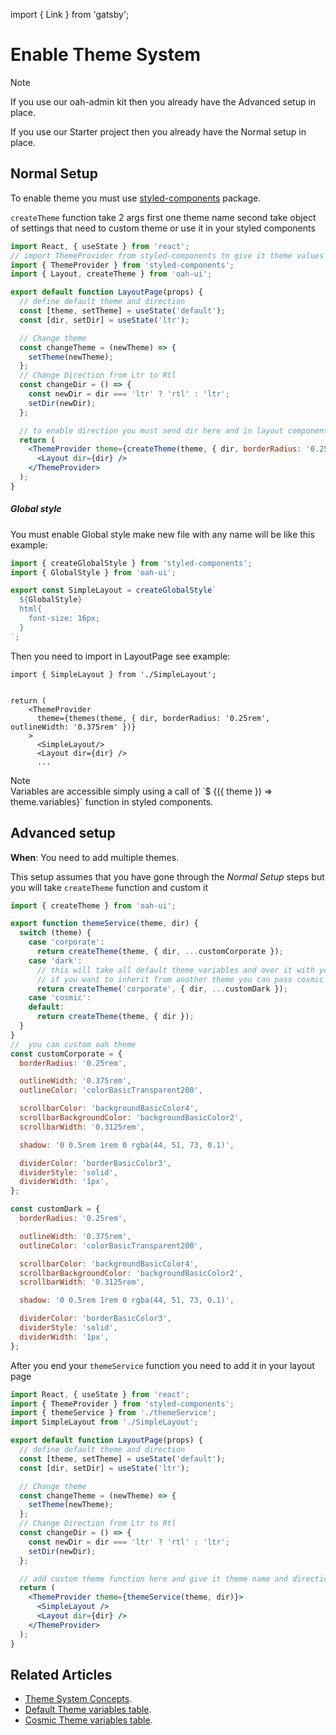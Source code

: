 import { Link } from 'gatsby';

# Enable Theme System

<div class="note note-info">
  <div class="note-title">Note</div>
  <div class="note-body">
    <p>
      If you use our
      <Link to="/guides/install-based-on-starter-kit"> oah-admin kit </Link>
      then you already have the Advanced setup in place.
    </p>
    <p>
      If you use our
      <Link to="/guides/start-new-project"> Starter project </Link>
      then you already have the Normal setup in place.
    </p>
  </div>
</div>

## Normal Setup

To enable theme you must use [styled-components](https://www.styled-components.com/docs) package.

`createTheme` function take 2 args first one theme name second take object of settings that need to custom theme or use it in your styled components

```jsx
import React, { useState } from 'react';
// import ThemeProvider from styled-components to give it theme values
import { ThemeProvider } from 'styled-components';
import { Layout, createTheme } from 'oah-ui';

export default function LayoutPage(props) {
  // define default theme and direction
  const [theme, setTheme] = useState('default');
  const [dir, setDir] = useState('ltr');

  // Change theme
  const changeTheme = (newTheme) => {
    setTheme(newTheme);
  };
  // Change Direction from Ltr to Rtl
  const changeDir = () => {
    const newDir = dir === 'ltr' ? 'rtl' : 'ltr';
    setDir(newDir);
  };

  // to enable direction you must send dir here and in layout component
  return (
    <ThemeProvider theme={createTheme(theme, { dir, borderRadius: '0.25rem', outlineWidth: '0.375rem' })}>
      <Layout dir={dir} />
    </ThemeProvider>
  );
}
```

##### Global style

You must enable Global style make new file with any name will be like this example:

```js
import { createGlobalStyle } from 'styled-components';
import { GlobalStyle } from 'oah-ui';

export const SimpleLayout = createGlobalStyle`
  ${GlobalStyle}
  html{
    font-size: 16px;
  }
`;
```

Then you need to import in LayoutPage see example:

```jsx{8}
import { SimpleLayout } from './SimpleLayout';


return (
    <ThemeProvider
      theme={themes(theme, { dir, borderRadius: '0.25rem', outlineWidth: '0.375rem' })}
    >
      <SimpleLayout/>
      <Layout dir={dir} />
      ...
```

<div class="note note-info section-end">
  <div class="note-title">Note</div>
  <div class="note-body">
    Variables are accessible simply using a call of `$
    {({ theme }) => theme.variables}` function in styled components.
  </div>
</div>

## Advanced setup

**When**: You need to add multiple themes.

This setup assumes that you have gone through the _Normal Setup_ steps but you will take `createTheme` function and custom it

```js
import { createTheme } from 'oah-ui';

export function themeService(theme, dir) {
  switch (theme) {
    case 'corporate':
      return createTheme(theme, { dir, ...customCorporate });
    case 'dark':
      // this will take all default theme variables and over it with your custom variables
      // if you want to inherit from another theme you can pass cosmic or corporate in first args
      return createTheme('corporate', { dir, ...customDark });
    case 'cosmic':
    default:
      return createTheme(theme, { dir });
  }
}
//  you can custom oah theme
const customCorporate = {
  borderRadius: '0.25rem',

  outlineWidth: '0.375rem',
  outlineColor: 'colorBasicTransparent200',

  scrollbarColor: 'backgroundBasicColor4',
  scrollbarBackgroundColor: 'backgroundBasicColor2',
  scrollbarWidth: '0.3125rem',

  shadow: '0 0.5rem 1rem 0 rgba(44, 51, 73, 0.1)',

  dividerColor: 'borderBasicColor3',
  dividerStyle: 'solid',
  dividerWidth: '1px',
};

const customDark = {
  borderRadius: '0.25rem',

  outlineWidth: '0.375rem',
  outlineColor: 'colorBasicTransparent200',

  scrollbarColor: 'backgroundBasicColor4',
  scrollbarBackgroundColor: 'backgroundBasicColor2',
  scrollbarWidth: '0.3125rem',

  shadow: '0 0.5rem 1rem 0 rgba(44, 51, 73, 0.1)',

  dividerColor: 'borderBasicColor3',
  dividerStyle: 'solid',
  dividerWidth: '1px',
};
```

After you end your `themeService` function you need to add it in your layout page

```jsx
import React, { useState } from 'react';
import { ThemeProvider } from 'styled-components';
import { themeService } from './themeService';
import SimpleLayout from './SimpleLayout';

export default function LayoutPage(props) {
  // define default theme and direction
  const [theme, setTheme] = useState('default');
  const [dir, setDir] = useState('ltr');

  // Change theme
  const changeTheme = (newTheme) => {
    setTheme(newTheme);
  };
  // Change Direction from Ltr to Rtl
  const changeDir = () => {
    const newDir = dir === 'ltr' ? 'rtl' : 'ltr';
    setDir(newDir);
  };

  // add custom theme function here and give it theme name and direction value
  return (
    <ThemeProvider theme={themeService(theme, dir)}>
      <SimpleLayout />
      <Layout dir={dir} />
    </ThemeProvider>
  );
}
```

## Related Articles

- [Theme System Concepts](/themes/theme-system).
- [Default Theme variables table](/themes/default).
- [Cosmic Theme variables table](/themes/cosmic).
